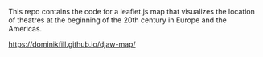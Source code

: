 This repo contains the code for a leaflet.js map that visualizes the location of theatres at the beginning of the 20th century in Europe and the Americas.

https://dominikfill.github.io/djaw-map/
